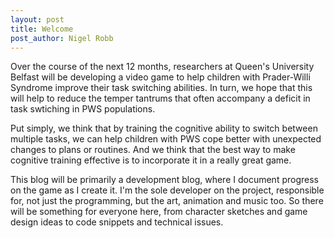 ```yaml
---
layout: post
title: Welcome
post_author: Nigel Robb
---
```

Over the course of the next 12 months, researchers at Queen's University Belfast will be developing a video game to help children with Prader-Willi Syndrome improve their task switching abilities. In turn, we hope that this will help to reduce the temper tantrums that often accompany a deficit in task swtiching in PWS populations.

Put simply, we think that by training the cognitive ability to switch between multiple tasks, we can help children with PWS cope better with unexpected changes to plans or routines. And we think that the best way to make cognitive training effective is to incorporate it in a really great game.

This blog will be primarily a development blog, where I document progress on the game as I create it. I'm the sole developer on the project, responsible for, not just the programming, but the art, animation and music too. So there will be something for everyone here, from character sketches and game design ideas to code snippets and technical issues.
